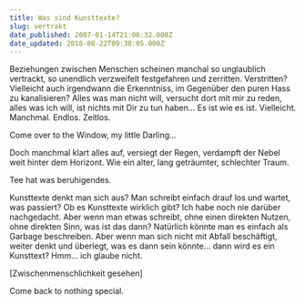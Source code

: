 ```yaml
---
title: Was sind Kunsttexte?
slug: vertrakt
date_published: 2007-01-14T21:06:32.000Z
date_updated: 2018-08-22T09:38:05.000Z
---
```


Beziehungen zwischen Menschen scheinen manchal so unglaublich vertrackt, so unendlich verzweifelt festgefahren und zerritten. Verstritten? Vielleicht auch irgendwann die Erkenntniss, im Gegenüber den puren Hass zu kanalisieren? Alles was man nicht will, versucht dort mit mir zu reden, alles was ich will, ist nichts mit Dir zu tun haben... Es ist wie es ist. Vielleicht. Manchmal. Endlos. Zeitlos. 

Come over to the Window, my little Darling...

Doch manchmal klart alles auf, versiegt der Regen, verdampft der Nebel weit hinter dem Horizont. Wie ein alter, lang geträumter, schlechter Traum.

Tee hat was beruhigendes.

Kunsttexte denkt man sich aus? Man schreibt einfach drauf los und wartet, was passiert? Ob es Kunsttexte wirklich gibt? Ich habe noch nie darüber nachgedacht. Aber wenn man etwas schreibt, ohne einen direkten Nutzen, ohne direkten Sinn, was ist das dann? Natürlich könnte man es einfach als Garbage beschreiben. Aber wenn man sich nicht mit Abfall beschäftigt, weiter denkt und überlegt, was es dann sein könnte... dann wird es ein Kunsttext? Hmm... ich glaube nicht.

[Zwischenmenschlichkeit gesehen]

Come back to nothing special.
